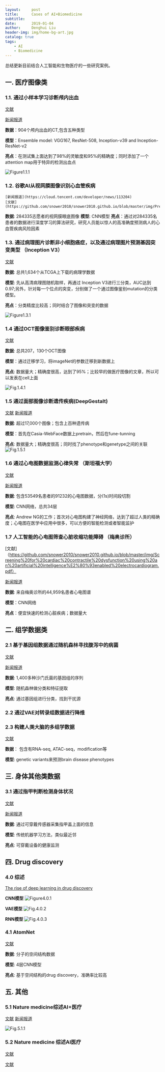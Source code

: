 ```yaml
---
layout:     post
title:      Cases of AI+Biomedicine
subtitle:   
date:       2019-01-04
author:     Denghui Liu
header-img: img/home-bg-art.jpg
catalog: true
tags:
    - AI
    - Biomedicine
---
```

总结更新目前结合人工智能和生物医疗的一些研究案例。

## 一. 医疗图像类
### 1.1. 通过小样本学习诊断颅内出血
   [文献](https://github.com/snower2010/snower2010.github.io/blob/master/img/An%20explainable%20deep-learning%20algorithm%20for%20the%20detection%20of%20acute%20intracranial%20haemorrhage%20from%20small%20datasets.pdf)

   [新闻报道](https://www.jiqizhixin.com/articles/2018-12-26)

   **数据**：904个颅内出血的CT,包含五种类型
  
   **模型**：Ensemble model: VGG167, ResNet-508, Inception-v39 and Inception-ResNet-v2

   **亮点**：在测试集上面达到了98%的灵敏度和95%的精确度；同时添加了一个attention map用于特异的检测出血点
   
   ![Figure1.1.1](https://github.com/snower2010/snower2010.github.io/blob/master/img/1.1.1.jpg)

### 1.2. 谷歌AI从视网膜图像识别心血管疾病
    [新闻报道](https://cloud.tencent.com/developer/news/113204)
    [文献](https://github.com/snower2010/snower2010.github.io/blob/master/img/Prediction%20of%20cardiovascular%20risk%20factors%20from%20retinal%20fundus%20photographs%20via%20deep%20learning.pdf)
   **数据**: 284335志愿者的视网膜眼底图像
   **模型**: CNN模型
   **亮点**：通过对284335名患者的数据进行深度学习的算法研究，研究人员能以惊人的高准确度预测病人的心血管疾病风险因素
    
### 1.3. 通过病理图片诊断非小细胞癌症，以及通过病理图片预测基因突变类型 （Inception V3）
   
   [文献](https://github.com/snower2010/snower2010.github.io/blob/master/img/Classification%20and%20mutation%20prediction%20from.pdf)
   
   **数据**: 总共1,634个从TCGA上下载的病理学数据
   
   **模型**: 先从高清病理图随机取样，再通过 Inception V3进行三分类，AUC达到0.97;另外，针对每一个位点的突变，分别做了一个通过图像鉴别mutation的分类模型。
   
   **亮点**：分类精度比较高；同时结合了图像和突变的数据
   
   ![Figure1.3.1](https://github.com/snower2010/snower2010.github.io/blob/master/img/1.3.1.jpg)

### 1.4 通过OCT图像鉴别诊断眼部疾病
  [文献](https://github.com/snower2010/snower2010.github.io/blob/master/img/2018.Cell.pdf)
  
  **数据**: 总共207，130个OCT图像
  
  **模型**：通过迁移学习，将imageNet的参数迁移到新数据上
  
  **亮点**: 数据量大；精确度很高，达到了95%；比较早的做医疗图像的文章，所以可以发表在cell上面
   
  ![Fig.1.4.1](https://github.com/snower2010/snower2010.github.io/blob/master/img/1.4.1.jpg) 
  
### 1.5 通过面部图像诊断遗传疾病(DeepGestalt)
  [文献](https://github.com/snower2010/snower2010.github.io/blob/master/img/Identifying%20facial%20phenotypes%20of%20genetic%20disorders%20using%20deep%20learning.pdf)
  [新闻报道](https://mp.weixin.qq.com/s?__biz=MzA3MzQyNjY1MQ==&mid=2652465617&idx=3&sn=10e81925507c0bc0314b33e968fa9379&chksm=84e2fa65b3957373c900632118eb9ed75023660e8c9ac347c7bd352d9efb7f09eb3cfc0aaec4&scene=0&xtrack=1#rd)
  
  **数据**: 超过17,000个图像；包含上百种遗传病
  
  **模型**：首先在Casia-WebFace数据上pretrain，然后在fune-tunning
  
  **亮点**: 数据量大；精确度很高；同时找了phenotype和genetype之间的关联
   ![Fig.1.5.1](https://github.com/snower2010/snower2010.github.io/blob/master/img/1.5.1.jpg)

### 1.6 通过心电图数据监测心律失常 （斯坦福大学）
  [文献](https://github.com/snower2010/snower2010.github.io/blob/master/img/Cardiologist-level%20arrhythmia%20detection%20and%20classification%20in%20ambulatory%20electrocardiograms%20using%20a%20deep%20neural%20network.pdf)
  
  [新闻报道](https://www.chainnews.com/articles/847671770585.htm)
  
  **数据**: 包含53549名患者的91232的心电图数据，分(1s)时间段切割
  
  **模型**: CNN网络，总共34层
  
  **亮点**: Andrew NG的工作；首次对心电图构建了神经网络，达到了超过人类的精确度；心电图在医学中应用中很多，可以方便的智能检测或者智能监护

### 1.7 人工智能的心电图筛查心脏收缩功能障碍 （梅奥诊所）
  [文献]（https://github.com/snower2010/snower2010.github.io/blob/master/img/Screening%20for%20cardiac%20contractile%20dysfunction%20using%20an%20artificial%20intelligence%E2%80%93enabled%20electrocardiogram.pdf）
  
  [新闻报道](https://mp.weixin.qq.com/s?__biz=MzU1MzMxMzcyMg==&mid=2247488480&idx=1&sn=f370a78537f944c457a88794bd4e6e23&chksm=fbf5e735cc826e23b6949349efb8255dd5c9f4f85eb519958e1225cad1f41c111947a3348bc1&mpshare=1&scene=1&srcid=0109LUrnK69V1BT1q2DptPpd#rd)
  
  **数据**: 来自梅奥诊所的44,959名患者心电图谱
  
  **模型**：CNN网络
  
  **亮点**：便宜快速的检测心脏疾病；数据量大
  
## 二. 组学数据类

### 2.1 基于基因组数据通过随机森林寻找腹泻中的病菌
  [文献](https://github.com/snower2010/snower2010.github.io/blob/master/img/Zoonotic%20Source%20Attribution%20of.pdf)
  
  [新闻报道](https://www.jiqizhixin.com/articles/2018-12-19-11)
  
  **数据**: 1,400多种沙门氏菌的基因组的序列
  
  **模型**: 随机森林做分类和特征提取
  
  **亮点**: 通过基因组进行分类，找到干扰源
### 2.2 通过VAE对转录组数据进行降维

### 2.3 构建人类大脑的多组学数据
   [文献](https://github.com/snower2010/snower2010.github.io/blob/master/img/Comprehensive%20functional%20genomic%20resource%20and%20integrative%20model%20for%20the%20human%20brain.pdf)
   
   **数据**： 包含有RNA-seq, ATAC-seq，modification等
   
   **模型**: genetic variants来预测brain disease phenotypes
   
## 三. 身体其他类数据
### 3.1 通过指甲判断检测身体状况
  [文献](https://github.com/snower2010/snower2010.github.io/blob/master/img/Wearable%20Nail%20Deformation%20Sensing%20for%20Behavioral%20and%20Biomechanical%20Monitoring%20and%20Human-Computer%20Interaction.pdf)
  
  [新闻报道](https://www.jiqizhixin.com/articles/2018-12-28-20)
  
  **数据**: 通过可穿戴传感器采集指甲盖上面的信息
  
  **模型**: 传统机器学习方法，类似最近邻
  
  **亮点**: 可穿戴设备的健康监测
  
## 四. Drug discovery
### 4.0 综述
  [The rise of deep learning in drug discovery](https://github.com/snower2010/snower2010.github.io/blob/master/img/The%20rise%20of%20deep%20learning%20in%20drug%20discovery.pdf)
  
  **CNN模型**
  ![Figure4.0.1](https://github.com/snower2010/snower2010.github.io/blob/master/img/4.0.1.jpg)
  
  **VAE模型**
  ![Fig.4.0.2](https://github.com/snower2010/snower2010.github.io/blob/master/img/4.0.2.jpg)
  
  **RNN模型**
  ![Fig.4.0.3](https://github.com/snower2010/snower2010.github.io/blob/master/img/4.0.3.jpg)
  
### 4.1 AtomNet
  [文献](https://github.com/snower2010/snower2010.github.io/blob/master/img/AtomNet.pdf)
  
  **数据**: 分子的空间结构数据
  
  **模型**: 4层CNN模型
  
  **亮点**: 基于空间结构的drug discovery，准确率比较高

## 五. 其他
### 5.1 Nature medicine综述AI+医疗
  [文献](https://github.com/snower2010/snower2010.github.io/blob/master/img/The%20practical%20implementation%20of%20artificial%20intelligence%20technologies%20in%20medicine.pdf)
  [新闻报道](https://mp.weixin.qq.com/s?__biz=MzI5MDQzNjY2OA==&mid=2247490973&idx=1&sn=85e616485be03f3addbd864a24970087&chksm=ec1ebecedb6937d814fb748d283985f035a59133f23fd934c0d2465d4baf2cdcfbb53f9e8e58&scene=0&xtrack=1#rd)
  
  ![Fig.5.1.1](https://github.com/snower2010/snower2010.github.io/blob/master/img/5.1.1.jpg)
### 5.2 Nature medicine 综述AI医疗
  [文献](https://github.com/snower2010/snower2010.github.io/blob/master/img/A%20guide%20to%20deep%20learning%20in%20healthcare.pdf)
  
  [文献](https://github.com/snower2010/snower2010.github.io/blob/master/img/High-performance%20medicine%20the%20convergence%20of%20human%20and%20artificial%20intelligence.pdf)
  
  
